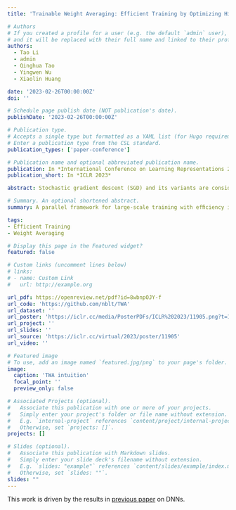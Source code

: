 ```yaml
---
title: 'Trainable Weight Averaging: Efficient Training by Optimizing Historical Solutions'

# Authors
# If you created a profile for a user (e.g. the default `admin` user), write the username (folder name) here
# and it will be replaced with their full name and linked to their profile.
authors:
  - Tao Li
  - admin
  - Qinghua Tao
  - Yingwen Wu
  - Xiaolin Huang

date: '2023-02-26T00:00:00Z'
doi: ''

# Schedule page publish date (NOT publication's date).
publishDate: '2023-02-26T00:00:00Z'

# Publication type.
# Accepts a single type but formatted as a YAML list (for Hugo requirements).
# Enter a publication type from the CSL standard.
publication_types: ['paper-conference']

# Publication name and optional abbreviated publication name.
publication: In *International Conference on Learning Representations 2023*
publication_short: In *ICLR 2023*

abstract: Stochastic gradient descent (SGD) and its variants are considered as the de-facto methods to train deep neural networks (DNNs). While recent improvements to SGD mainly focus on the descent algorithm itself, few works pay attention to utilizing the historical solutions---as an iterative method, SGD has gone through substantial explorations before convergence. Recently, an interesting attempt is stochastic weight averaging (SWA), which significantly improves the generalization by simply averaging the solutions at the tail stage of training. In this paper, we realize that the averaging coefficients could be determined in a trainable manner and propose Trainable Weight Averaging (TWA), a novel optimization method in the reduced subspace spanned by historical solutions. TWA has much greater flexibility and can be applied to the head stage of training to achieve training efficiency while preserving good generalization capability. Further, we propose a distributed training scheme to resolve the memory burden of large-scale training with efficient parallel computation. In the extensive numerical experiments, (i) TWA achieves consistent improvements over SWA with less sensitivity to learning rate; (ii) applying TWA in the head stage of training largely speeds up the convergence, resulting in over 40% time saving on CIFAR and 30% on ImageNet with improved generalization compared with regular training.

# Summary. An optional shortened abstract.
summary: A parallel framework for large-scale training with efﬁciency in memory and computation is designed for TWA or EMA and manifests better adaptation to different stages of training.

tags:
- Efficient Training
- Weight Averaging

# Display this page in the Featured widget?
featured: false

# Custom links (uncomment lines below)
# links:
# - name: Custom Link
#   url: http://example.org

url_pdf: https://openreview.net/pdf?id=8wbnpOJY-f
url_code: 'https://github.com/nblt/TWA'
url_dataset: ''
url_poster: 'https://iclr.cc/media/PosterPDFs/ICLR%202023/11905.png?t=1680768391.872985'
url_project: ''
url_slides: ''
url_source: 'https://iclr.cc/virtual/2023/poster/11905'
url_video: ''

# Featured image
# To use, add an image named `featured.jpg/png` to your page's folder.
image:
  caption: 'TWA intuition'
  focal_point: ''
  preview_only: false

# Associated Projects (optional).
#   Associate this publication with one or more of your projects.
#   Simply enter your project's folder or file name without extension.
#   E.g. `internal-project` references `content/project/internal-project/index.md`.
#   Otherwise, set `projects: []`.
projects: []

# Slides (optional).
#   Associate this publication with Markdown slides.
#   Simply enter your slide deck's filename without extension.
#   E.g. `slides: "example"` references `content/slides/example/index.md`.
#   Otherwise, set `slides: ""`.
slides: ""
---
```


This work is driven by the results in [previous paper](/publication/Low_Dimensional_Trajectory_Hypothesis_is_True_DNNs_Can_Be_Trained_in_Tiny_Subspaces) on DNNs.
